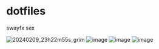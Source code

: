 # dotfiles

swayfx sex
 
![20240209_23h22m55s_grim](https://github.com/panocelot/dotfiles/assets/69819938/f0e83025-2d6e-4f20-8992-e8c569fe8d2e)
![image](https://github.com/panocelot/dotfiles/assets/69819938/cc981876-f83d-4efa-b34c-79e8534ab350)
![image](https://github.com/panocelot/dotfiles/assets/69819938/6cf26b3c-0fca-42b7-8502-a1a938de7590)
![image](https://github.com/panocelot/dotfiles/assets/69819938/a9f2f226-b5f8-4d98-ba74-b636338ddb40)
